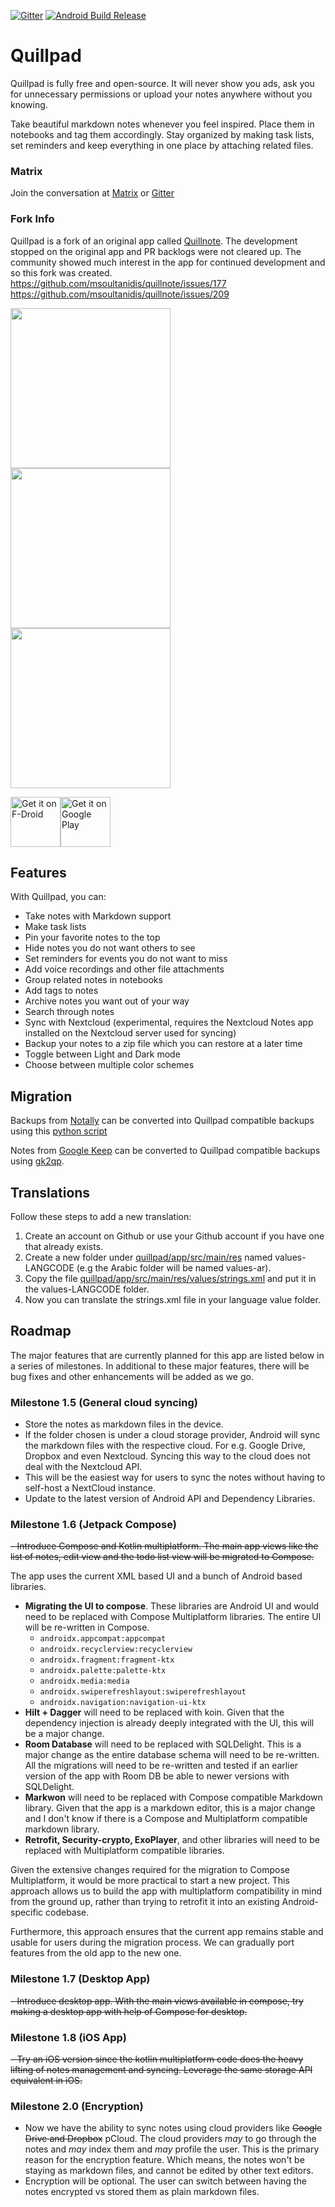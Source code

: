 [![Gitter](https://badges.gitter.im/quillpad/community.svg)](https://gitter.im/quillpad/community?utm_source=badge&utm_medium=badge&utm_campaign=pr-badge)
[![Android Build Release](https://github.com/quillpad/quillpad/actions/workflows/android.yml/badge.svg?branch=master)](https://github.com/quillpad/quillpad/actions/workflows/android.yml)
# Quillpad
Quillpad is fully free and open-source. It will never show you ads, ask you for unnecessary permissions or upload your notes anywhere without you knowing.

Take beautiful markdown notes whenever you feel inspired. Place them in notebooks and tag them accordingly. Stay organized by making task lists, set reminders and keep everything in one place by attaching related files.

### Matrix
Join the conversation at [Matrix](https://matrix.to/#/#quillpad_community:gitter.im) or [Gitter](https://gitter.im/quillpad/community?utm_source=badge&utm_medium=badge&utm_campaign=pr-badge)

### Fork Info
Quillpad is a fork of an original app called [Quillnote](https://github.com/msoultanidis/quillnote). The development stopped on the original app and PR backlogs were not cleared up. The community showed much interest in the app for continued development and so this fork was created. https://github.com/msoultanidis/quillnote/issues/177 https://github.com/msoultanidis/quillnote/issues/209

<img src="fastlane/metadata/android/en-US/images/phoneScreenshots/1.png" width="256"/><img src="fastlane/metadata/android/en-US/images/phoneScreenshots/2.png" width="256"/><img src="fastlane/metadata/android/en-US/images/phoneScreenshots/4.png" width="256"/>


<a href="https://f-droid.org/packages/io.github.quillpad">
    <img src="https://fdroid.gitlab.io/artwork/badge/get-it-on.png"
    alt="Get it on F-Droid"
    height="80"></a><a href='https://play.google.com/store/apps/details?id=io.github.quillpad'><img alt='Get it on Google Play' src='https://play.google.com/intl/en_us/badges/static/images/badges/en_badge_web_generic.png' height="80"/></a>



## Features
With Quillpad, you can:

- Take notes with Markdown support
- Make task lists
- Pin your favorite notes to the top
- Hide notes you do not want others to see
- Set reminders for events you do not want to miss
- Add voice recordings and other file attachments
- Group related notes in notebooks
- Add tags to notes
- Archive notes you want out of your way
- Search through notes
- Sync with Nextcloud (experimental, requires the Nextcloud Notes app installed on the Nextcloud server used for syncing)
- Backup your notes to a zip file which you can restore at a later time
- Toggle between Light and Dark mode
- Choose between multiple color schemes

## Migration
Backups from [Notally](https://github.com/OmGodse/Notally) can be converted into Quillpad compatible backups using this [python script](https://gist.github.com/nWestie/224d14a6efd00661b5c93040c7511816)

Notes from [Google Keep](https://www.google.com/keep/) can be converted to Quillpad compatible backups using [gk2qp](https://github.com/l0f3n/gk2qp).

## Translations

Follow these steps to add a new translation:

1. Create an account on Github or use your Github account if you have one that already exists.
2. Create a new folder under [quillpad/app/src/main/res](https://github.com/quillpad/quillpad/tree/master/app/src/main/res) named values-LANGCODE (e.g the Arabic folder will be named values-ar).
3. Copy the file [quillpad/app/src/main/res/values/strings.xml](https://github.com/quillpad/quillpad/blob/master/app/src/main/res/values/strings.xml) and put it in the values-LANGCODE folder.
4. Now you can translate the strings.xml file in your language value folder.

## Roadmap
The major features that are currently planned for this app are listed below in a series of milestones. In additional to these major features, there will be bug fixes and other enhancements will be added as we go. 

### Milestone 1.5 (General cloud syncing)
- Store the notes as markdown files in the device. 
- If the folder chosen is under a cloud storage provider, Android will sync the markdown files with the respective cloud. For e.g. Google Drive, Dropbox and even Nextcloud. Syncing this way to the cloud does not deal with the Nextcloud API.
- This will be the easiest way for users to sync the notes without having to self-host a NextCloud instance.
- Update to the latest version of Android API and Dependency Libraries.

### Milestone 1.6 (Jetpack Compose)
~~- Introduce Compose and Kotlin multiplatform. The main app views like the list of notes, edit view and the todo list view will be migrated to Compose.~~

The app uses the current XML based UI and a bunch of Android based libraries.
- **Migrating the UI to compose**. These libraries are Android UI and would need to be replaced with Compose Multiplatform libraries. The entire UI will be re-written in Compose.
    - `androidx.appcompat:appcompat`
    - `androidx.recyclerview:recyclerview`
    - `androidx.fragment:fragment-ktx`
    - `androidx.palette:palette-ktx`
    - `androidx.media:media`
    - `androidx.swiperefreshlayout:swiperefreshlayout`
    - `androidx.navigation:navigation-ui-ktx `
- **Hilt + Dagger** will need to be replaced with koin. Given that the dependency injection is already deeply integrated with the UI, this will be a major change.
- **Room Database** will need to be replaced with SQLDelight. This is a major change as the entire database schema will need to be re-written. All the migrations will need to be re-written and tested if an earlier version of the app with Room DB be able to newer versions with SQLDelight.
- **Markwon** will need to be replaced with Compose compatible Markdown library. Given that the app is a markdown editor, this is a major change and I don't know if there is a Compose and Multiplatform compatible markdown library.
- **Retrofit, Security-crypto, ExoPlayer**, and other libraries will need to be replaced with Multiplatform compatible libraries.

Given the extensive changes required for the migration to Compose Multiplatform, it would be more practical to start a new project. This approach allows us to build the app with multiplatform compatibility in mind from the ground up, rather than trying to retrofit it into an existing Android-specific codebase.

Furthermore, this approach ensures that the current app remains stable and usable for users during the migration process. We can gradually port features from the old app to the new one.


### Milestone 1.7 (Desktop App)
~~- Introduce desktop app. With the main views available in compose, try making a desktop app with help of Compose for desktop.~~

### Milestone 1.8 (iOS App)
~~- Try an iOS version since the kotlin multiplatform code does the heavy lifting of notes management and syncing. Leverage the same storage API equivalent in iOS.~~

### Milestone 2.0 (Encryption)
- Now we have the ability to sync notes using cloud providers like ~~Google Drive and Dropbox~~ pCloud. The cloud providers _may_ to go through the notes and _may_ index them and _may_ profile the user. This is the primary reason for the encryption feature. Which means, the notes won't be staying as markdown files, and cannot be edited by other text editors. 
- Encryption will be optional. The user can switch between having the notes encrypted vs stored them as plain markdown files.
